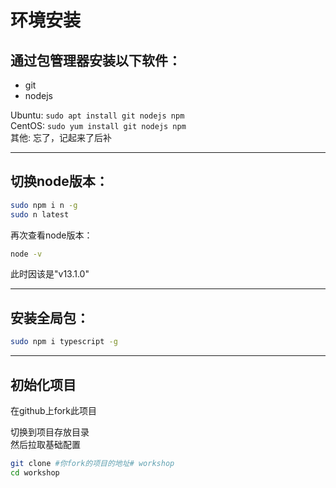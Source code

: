 # 环境安装

## 通过包管理器安装以下软件：  
* git
* nodejs  

Ubuntu: `sudo apt install git nodejs npm`  
CentOS: `sudo yum install git nodejs npm`  
其他: 忘了，记起来了后补

---

## 切换node版本：

```sh
sudo npm i n -g
sudo n latest
```
再次查看node版本：
```sh
node -v 
```
此时因该是"v13.1.0"

---
## 安装全局包：
```sh
sudo npm i typescript -g
```

---
## 初始化项目
在github上fork此项目  

切换到项目存放目录  
然后拉取基础配置
```sh
git clone #你fork的项目的地址# workshop
cd workshop
```